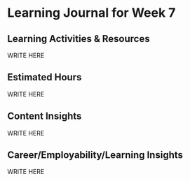 # Learning Journal for Week 7

## Learning Activities & Resources

WRITE HERE

## Estimated Hours

WRITE HERE


## Content Insights

WRITE HERE


## Career/Employability/Learning Insights

WRITE HERE
